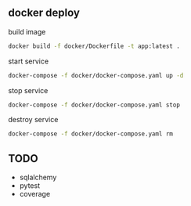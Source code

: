 
## docker deploy
build image
```bash
docker build -f docker/Dockerfile -t app:latest .
```

start service
```bash
docker-compose -f docker/docker-compose.yaml up -d
```

stop service
```bash
docker-compose -f docker/docker-compose.yaml stop
```

destroy service
```bash
docker-compose -f docker/docker-compose.yaml rm
```

## TODO
- sqlalchemy
- pytest
- coverage
